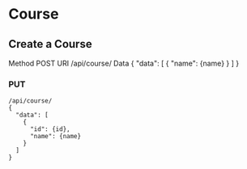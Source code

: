 # Course

## Create a Course
Method POST
URI    /api/course/
Data
    {
      "data": [
        {
          "name": {name}
        }
      ]
    }

### PUT
    /api/course/
    {
      "data": [
        {
          "id": {id},
          "name": {name}
        }
      ]
    }
